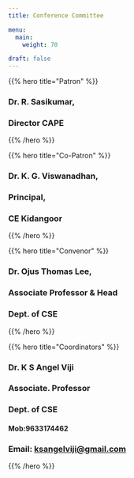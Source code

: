 ```yaml
---
title: Conference Committee

menu:
  main:
    weight: 70

draft: false    
---
```


{{% hero title="Patron" %}}

<!-- TODO: filter and search -->
### Dr. R. Sasikumar, 
### Director CAPE
{{% /hero %}}

{{% hero title="Co-Patron" %}}
### Dr. K. G. Viswanadhan, 
### Principal,
### CE Kidangoor
{{% /hero %}}

{{% hero title="Convenor" %}}

### Dr. Ojus Thomas Lee,
### Associate Professor & Head
### Dept. of CSE
{{% /hero %}}

{{% hero title="Coordinators" %}}

### Dr. K S Angel Viji  
### Associate. Professor 
### Dept. of CSE 
#### Mob:9633174462 
### Email: ksangelviji@gmail.com 


{{% /hero %}}

